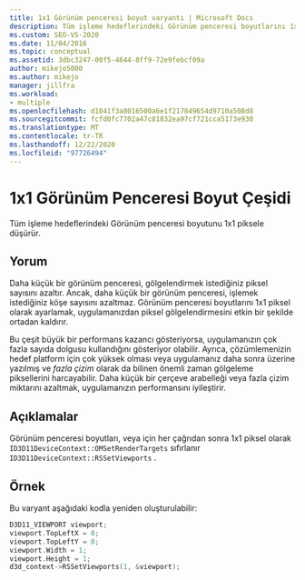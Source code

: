 ```yaml
---
title: 1x1 Görünüm penceresi boyut varyantı | Microsoft Docs
description: Tüm işleme hedeflerindeki Görünüm penceresi boyutlarını 1x1 piksele düşürmek için 1x1 Görünüm penceresi boyut türevini uygulayın.
ms.custom: SEO-VS-2020
ms.date: 11/04/2016
ms.topic: conceptual
ms.assetid: 3dbc3247-00f5-4644-8ff9-72e9febcf09a
author: mikejo5000
ms.author: mikejo
manager: jillfra
ms.workload:
- multiple
ms.openlocfilehash: d1041f3a8016500a6e1f217849654d9710a508d8
ms.sourcegitcommit: fcfd0fc7702a47c81832ea97cf721cca5173e930
ms.translationtype: MT
ms.contentlocale: tr-TR
ms.lasthandoff: 12/22/2020
ms.locfileid: "97726494"
---
```

# <a name="1x1-viewport-size-variant"></a>1x1 Görünüm Penceresi Boyut Çeşidi
Tüm işleme hedeflerindeki Görünüm penceresi boyutunu 1x1 piksele düşürür.

## <a name="interpretation"></a>Yorum
 Daha küçük bir görünüm penceresi, gölgelendirmek istediğiniz piksel sayısını azaltır. Ancak, daha küçük bir görünüm penceresi, işlemek istediğiniz köşe sayısını azaltmaz. Görünüm penceresi boyutlarını 1x1 piksel olarak ayarlamak, uygulamanızdan piksel gölgelendirmesini etkin bir şekilde ortadan kaldırır.

 Bu çeşit büyük bir performans kazancı gösteriyorsa, uygulamanızın çok fazla sayıda dolgusu kullandığını gösteriyor olabilir. Ayrıca, çözümlemenizin hedef platform için çok yüksek olması veya uygulamanız daha sonra üzerine yazılmış ve *fazla çizim* olarak da bilinen önemli zaman gölgeleme piksellerini harcayabilir. Daha küçük bir çerçeve arabelleği veya fazla çizim miktarını azaltmak, uygulamanızın performansını iyileştirir.

## <a name="remarks"></a>Açıklamalar
 Görünüm penceresi boyutları, veya için her çağrıdan sonra 1x1 piksel olarak `ID3D11DeviceContext::OMSetRenderTargets` sıfırlanır `ID3D11DeviceContext::RSSetViewports` .

## <a name="example"></a>Örnek
 Bu varyant aşağıdaki kodla yeniden oluşturulabilir:

```cpp
D3D11_VIEWPORT viewport;
viewport.TopLeftX = 0;
viewport.TopLeftY = 0;
viewport.Width = 1;
viewport.Height = 1;
d3d_context->RSSetViewports(1, &viewport);
```
